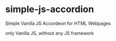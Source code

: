 # simple-js-accordion
Simple Vanilla JS Accordeon for HTML Webpages

only Vanilla JS, without any JS framework
